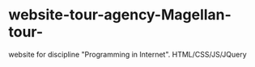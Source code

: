 # website-tour-agency-Magellan-tour-
website for discipline "Programming in Internet". HTML/CSS/JS/JQuery
